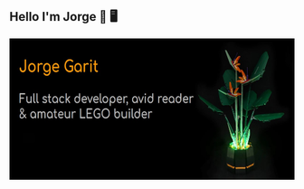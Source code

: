 ## Hello I'm Jorge 🥸 🖥️

<img src="./images/banner.jpg" alt= "banner that syays Jorge Garit - Full stack developer, avid reader, and amateur LEGO builder" width="100%" height="250">

<!--
**jorgegarit/jorgegarit** is a ✨ _special_ ✨ repository because its `README.md` (this file) appears on your GitHub profile.

Here are some ideas to get you started:

- 🔭 I’m currently working on ...
- 🌱 I’m currently learning ...
- 👯 I’m looking to collaborate on ...
- 🤔 I’m looking for help with ...
- 💬 Ask me about ...
- 📫 How to reach me: ...
- 😄 Pronouns: ...
- ⚡ Fun fact: ...
-->

